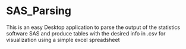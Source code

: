 SAS_Parsing
===========

This is an easy Desktop application to parse the output of the statistics software SAS and produce tables with the desired info in .csv for visualization using a simple excel spreadsheet
